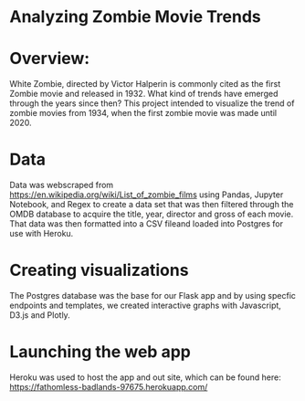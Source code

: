 # Analyzing Zombie Movie Trends 

# Overview:
White Zombie, directed by Victor Halperin is commonly cited as the first Zombie movie and released in 1932. What kind of trends have emerged through the years since then? This project intended to visualize the trend of zombie movies from 1934, when the first zombie movie was made until 2020. 


# Data
Data was webscraped from https://en.wikipedia.org/wiki/List_of_zombie_films using Pandas, Jupyter Notebook, and Regex to create a data set that was then filtered through the OMDB database to acquire the title, year, director and gross of each movie. That data was then formatted into a CSV fileand loaded into Postgres for use with Heroku. 



# Creating visualizations 

The Postgres database was the base for our Flask app and by using specfic endpoints and templates, we created interactive graphs with Javascript, D3.js and Plotly.


# Launching the web app
Heroku was used to host the app and out site, which can be found here: https://fathomless-badlands-97675.herokuapp.com/

